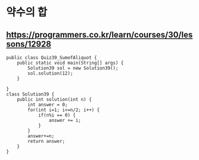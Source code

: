 # 약수의 합
## https://programmers.co.kr/learn/courses/30/lessons/12928
```
public class Quiz39_SumofAliquot {
	public static void main(String[] args) {
		Solution39 sol = new Solution39();
		sol.solution(12);
	}
	
}
class Solution39 {
    public int solution(int n) {
        int answer = 0;
        for(int i=1; i<=n/2; i++) {
        	if(n%i == 0) {
        		answer += i;
        	}
        }
        answer+=n;
        return answer;
    }
}
```
